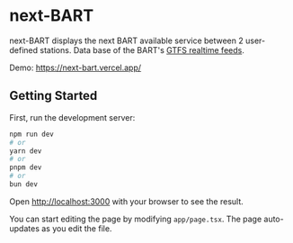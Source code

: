# next-BART

next-BART displays the next BART available service between 2 user-defined stations. Data base of the BART's [GTFS realtime feeds](https://www.bart.gov/schedules/developers/gtfs).

Demo: https://next-bart.vercel.app/

## Getting Started

First, run the development server:

```bash
npm run dev
# or
yarn dev
# or
pnpm dev
# or
bun dev
```

Open [http://localhost:3000](http://localhost:3000) with your browser to see the result.

You can start editing the page by modifying `app/page.tsx`. The page auto-updates as you edit the file.
